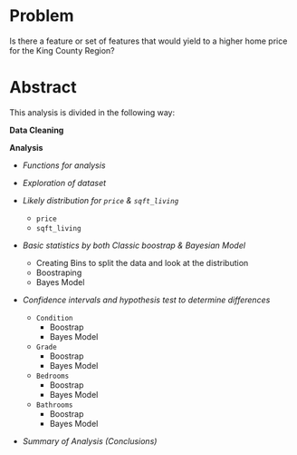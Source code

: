 # Problem

Is there a feature or set of features that would yield to a higher home price for the King County Region?

# Abstract

This analysis is divided in the following way:

**Data Cleaning**

**Analysis**

- *Functions for analysis*


- *Exploration of dataset*


- *Likely distribution for `price` & `sqft_living`*
    - `price`
    - `sqft_living`
    
    
- *Basic statistics by both Classic boostrap & Bayesian Model* 
    - Creating Bins to split the data and look at the distribution
    - Boostraping
    - Bayes Model


- *Confidence intervals and hypothesis test to determine differences*
    - `Condition`
        - Boostrap
        - Bayes Model
    - `Grade`
        - Boostrap
        - Bayes Model
    - `Bedrooms`
        - Boostrap
        - Bayes Model
    - `Bathrooms`
        - Boostrap
        - Bayes Model


- *Summary of Analysis (Conclusions)*
